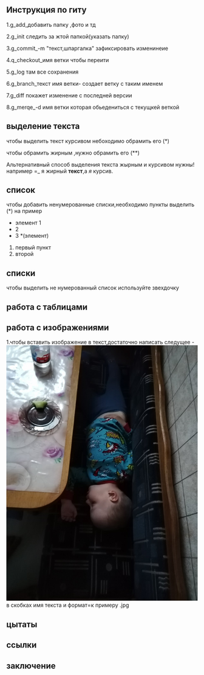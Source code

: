 ## Инструкция по гиту

1.g_add_добавить  папку ,фото и тд

2.g_init следить за жтой папкой(указать папку)

3.g_commit_-m "текст,шпаргалка" зафиксировать изменинеие

4.q_checkout_имя ветки чтобы переити 

5.g_log там все сохранения

6.g_branch_текст имя ветки- создает ветку с таким именем

7.g_diff покажет изменение с последней версии

8.g_merqe_-d имя ветки которая обьедениться с текущкей веткой 
## выделение текста 

чтобы выделить текст курсивом небоходимо обрамить его (*)

чтобы обрамить жирным ,нужно обрамить его (**)

Альтернативный способ выделения текста жырным и курсивом нужны!
например =_  я жирный **текст**,а *я*  курсив.
## список ##

чтобы добавить ненумерованные списки,необходимо пункты выделить (*)
на пример 
* элемент 1
* 2 
* 3
*(элемент)

1. первый пункт
2. второй

## списки ##

чтобы выделить не нумерованный список используйте звехдочку 

## работа с таблицами  ##

## работа с изображениями 
1.чтобы вставить изображение в текст,достаточно написать следущее - ![текст который появиться если фаил не загурзиться](viber_2022-06-20_22-20-13-168.jpg)в скобках имя текста и формат=к примеру .jpg

## цытаты ##

## ссылки

## заключение 